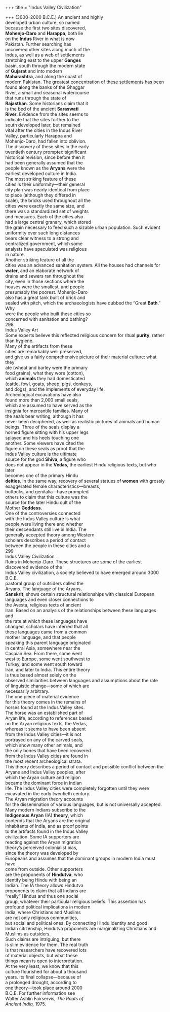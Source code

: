 +++
title = "Indus Valley Civilization"

+++
(3000–2000 B.C.E.) An ancient and highly  
developed urban culture, so named  
because the first two sites discovered,  
**Mohenjo-Daro** and **Harappa**, both lie  
on the **Indus** River in what is now  
Pakistan. Further searching has  
uncovered other sites along much of the  
Indus, as well as a web of settlements  
stretching east to the upper **Ganges**  
basin, south through the modern state  
of **Gujarat** and into modern  
**Maharashtra**, and along the coast of  
modern Pakistan. The greatest concentration of these settlements has been  
found along the banks of the Ghaggar  
River, a small and seasonal watercourse  
that runs through the state of  
**Rajasthan**. Some historians claim that it  
is the bed of the ancient **Saraswati**  
**River**. Evidence from the sites seems to  
indicate that the sites further to the  
south developed later, but remained  
vital after the cities in the Indus River  
Valley, particularly Harappa and  
Mohenjo-Daro, had fallen into oblivion.  
The discovery of these sites in the early  
twentieth century prompted significant  
historical revision, since before then it  
had been generally assumed that the  
people known as the **Aryans** were the  
earliest developed culture in India.  
The most striking feature of these  
cities is their uniformity—their general  
city plan was nearly identical from place  
to place (although they differed in  
scale), the bricks used throughout all the  
cities were exactly the same size, and  
there was a standardized set of weights  
and measures. Each of the cities also  
had a large central granary, which stored  
the grain necessary to feed such a sizable urban population. Such evident  
uniformity over such long distances  
bears clear witness to a strong and  
centralized government, which some  
analysts have speculated was religious  
in nature.  
Another striking feature of all the  
cities was an advanced sanitation system. All the houses had channels for  
**water**, and an elaborate network of  
drains and sewers ran throughout the  
city, even in those sections where the  
houses were the smallest, and people  
presumably the poorest. Mohenjo-Daro  
also has a great tank built of brick and  
sealed with pitch, which the archaeologists have dubbed the “Great **Bath**.” Why  
were the people who built these cities so  
concerned with sanitation and bathing?  
298  
Indus Valley Art  
Some experts believe this reflected religious concern for ritual **purity**, rather  
than hygiene.  
Many of the artifacts from these  
cities are remarkably well preserved,  
and give us a fairly comprehensive picture of their material culture: what they  
ate (wheat and barley were the primary  
food grains), what they wore (cotton),  
which **animals** they had domesticated  
(cattle, fowl, goats, sheep, pigs, donkeys,  
and dogs), and the implements of everyday life.  
Archeological excavations have also  
found more than 2,000 small seals,  
which are assumed to have served as the  
insignia for mercantile families. Many of  
the seals bear writing, although it has  
never been deciphered, as well as realistic pictures of animals and human  
beings. Three of the seals display a  
horned figure sitting with his upper legs  
splayed and his heels touching one  
another. Some viewers have cited the  
figure on these seals as proof that the  
Indus Valley culture is the ultimate  
source for the god **Shiva**, a figure who  
does not appear in the **Vedas**, the earliest Hindu religious texts, but who later  
becomes one of the primary Hindu  
**deities**. In the same way, recovery of several statues of **women** with grossly exaggerated female characteristics—breasts,  
buttocks, and genitalia—have prompted  
others to claim that this culture was the  
source for the later Hindu cult of the  
Mother **Goddess**.  
One of the controversies connected  
with the Indus Valley culture is what  
people were living there and whether  
their descendants still live in India. The  
generally accepted theory among Western  
scholars describes a period of contact  
between the people in these cities and a  
299  
Indus Valley Civilization  
Ruins in Mohenjo-Daro. These structures are some of the earliest discovered evidence of the  
Indus Valley civilization, a society believed to have emerged around 3000 B.C.E.  
pastoral group of outsiders called the  
Aryans. The language of the Aryans,  
**Sanskrit**, shows certain structural relationships with classical European languages and even closer connections to  
the Avesta, religious texts of ancient  
Iran. Based on an analysis of the relationships between these languages and  
the rate at which these languages have  
changed, scholars have inferred that all  
these languages came from a common  
mother language, and that people  
speaking this parent language originated  
in central Asia, somewhere near the  
Caspian Sea. From there, some went  
west to Europe, some went southwest to  
Turkey, and some went south toward  
Iran, and later to India. This entire theory  
is thus based almost solely on the  
observed similarities between languages and assumptions about the rate  
of linguistic change—some of which are  
necessarily arbitrary.  
The one piece of material evidence  
for this theory comes in the remains of  
horses found at the Indus Valley sites.  
The horse was an established part of  
Aryan life, according to references based  
on the Aryan religious texts, the Vedas,  
whereas it seems to have been absent  
from the Indus Valley cities—it is not  
portrayed on any of the carved seals,  
which show many other animals, and  
the only bones that have been recovered  
from the Indus Valley cities are found in  
the most recent archeological strata.  
This theory describes a period of contact and possible conflict between the  
Aryans and Indus Valley peoples, after  
which the Aryan culture and religion  
became the dominant force in Indian  
life. The Indus Valley cities were completely forgotten until they were excavated in the early twentieth century.  
The Aryan migration theory accounts  
for the dissemination of various languages, but is not universally accepted.  
Many modern Indians subscribe to the  
**Indigenous Aryan** (IA) **theory**, which  
contends that the Aryans are the original  
inhabitants of India, and as proof points  
to the artifacts found in the Indus Valley  
civilization. Some IA supporters are  
reacting against the Aryan migration  
theory’s perceived colonialist bias,  
since the theory was developed by  
Europeans and assumes that the dominant groups in modern India must have  
come from outside. Other supporters  
are the proponents of **Hindutva**, who  
identify being Hindu with being an  
Indian. The IA theory allows Hindutva  
proponents to claim that all Indians are  
“really” Hindus and thus one social  
group, whatever their particular religious beliefs. This assertion has profound political implications in modern  
India, where Christians and Muslims  
are not only religious communities,  
but social and political ones. By connecting Hindu identity and good  
Indian citizenship, Hindutva proponents are marginalizing Christians and  
Muslims as outsiders.  
Such claims are intriguing, but there  
is slim evidence for them. The real truth  
is that researchers have recovered lots  
of material objects, but what these  
things mean is open to interpretation.  
At the very least, we know that this  
culture flourished for about a thousand  
years. Its final collapse—because of  
a prolonged drought, according to  
one theory—took place around 2000  
B.C.E. For further information see  
Walter Ashlin Fairservis, *The Roots of*  
*Ancient India,* 1975.